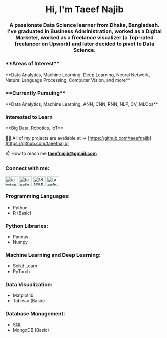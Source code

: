 <h1 align="center">Hi, I'm Taeef Najib</h1>
<h3 align="center">A passionate Data Science learner from Dhaka, Bangladesh. I've graduated in Business Administration, worked as a Digital Marketer, worked as a freelance visualizer (a Top-rated freelancer on Upwork) and later decided to pivot to Data Science.</h3>

<h3>**Areas of Interest**</h3>
**Data Analytics, Machine Learning, Deep Learning, Neural Network, Natural Language Processing, Computer Vision, and more**

<h3>**Currently Pursuing**</h3>
**Data Analytics, Machine Learning, ANN, CNN, RNN, NLP, CV, MLOps**

<h3>Interested to Learn</h3>
**Big Data, Robotics, IoT**
<br>

👨‍💻 All of my projects are available at -> [https://github.com/taeefnajib](https://github.com/taeefnajib)

📫 How to reach me **taeefnajib@gmail.com**

<h3 align="left">Connect with me:</h3>
<p align="left">
<a href="https://twitter.com/iamtaeefnajib" target="blank"><img align="center" src="https://raw.githubusercontent.com/rahuldkjain/github-profile-readme-generator/master/src/images/icons/Social/twitter.svg" alt="iamtaeefnajib" height="30" width="40" /></a>
<a href="https://linkedin.com/in/taeefnajib" target="blank"><img align="center" src="https://raw.githubusercontent.com/rahuldkjain/github-profile-readme-generator/master/src/images/icons/Social/linked-in-alt.svg" alt="taeefnajib" height="30" width="40" /></a>
<a href="https://stackoverflow.com/users/18165596" target="blank"><img align="center" src="https://raw.githubusercontent.com/rahuldkjain/github-profile-readme-generator/master/src/images/icons/Social/stack-overflow.svg" alt="18165596" height="30" width="40" /></a>
<a href="https://kaggle.com/taeefnajib" target="blank"><img align="center" src="https://raw.githubusercontent.com/rahuldkjain/github-profile-readme-generator/master/src/images/icons/Social/kaggle.svg" alt="taeefnajib" height="30" width="40" /></a>
</p>

<h3 align="left">Programming Languages:</h3>
  <ul>
  <li>Python</li>
  <li>R (Basic)</li>
  </ul>
<h3 align="left">Python Libraries:</h3>
  <ul>
  <li>Pandas</li>
  <li>Numpy</li>
  </ul>
<h3 align="left">Machine Learning and Deep Learning:</h3>
  <ul>
  <li>Scikit Learn</li>
  <li>PyTorch</li>
  </ul>
<h3 align="left">Data Visualization:</h3>
  <ul>
  <li>Matplotlib</li>
  <li>Tableau (Basic)</li>
  </ul>
<h3 align="left">Database Management:</h3>
  <ul>
  <li>SQL</li>
  <li>MongoDB (Basic)</li>
  </ul>

